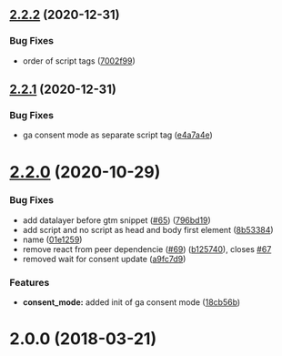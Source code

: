 ## [2.2.2](https://github.com/alinemorelli/react-gtm/compare/v2.2.1...v2.2.2) (2020-12-31)


### Bug Fixes

* order of script tags ([7002f99](https://github.com/alinemorelli/react-gtm/commit/7002f99692689782a7eee90202829e207ce13516))



## [2.2.1](https://github.com/alinemorelli/react-gtm/compare/v2.2.0...v2.2.1) (2020-12-31)


### Bug Fixes

* ga consent mode as separate script tag ([e4a7a4e](https://github.com/alinemorelli/react-gtm/commit/e4a7a4e6fd9cc698d42db114b2ee4550d1d72401))



# [2.2.0](https://github.com/alinemorelli/react-gtm/compare/v2.0.0...v2.2.0) (2020-10-29)


### Bug Fixes

* add datalayer before gtm snippet ([#65](https://github.com/alinemorelli/react-gtm/issues/65)) ([796bd19](https://github.com/alinemorelli/react-gtm/commit/796bd199384de2a7eca36766ba16219fe1bb892b))
* add script and no script as head and body first element ([8b53384](https://github.com/alinemorelli/react-gtm/commit/8b53384354dbb3c805149fc864e48d24c9ebc01e))
* name ([01e1259](https://github.com/alinemorelli/react-gtm/commit/01e1259878d63d979337e76b4f78b9a4a503f6a9))
* remove react from peer dependencie ([#69](https://github.com/alinemorelli/react-gtm/issues/69)) ([b125740](https://github.com/alinemorelli/react-gtm/commit/b1257405a82e900c174032a773a8ba70a8628081)), closes [#67](https://github.com/alinemorelli/react-gtm/issues/67)
* removed wait for consent update ([a9fc7d9](https://github.com/alinemorelli/react-gtm/commit/a9fc7d9f43fbcfa320bfd67919f14a679f9c0935))


### Features

* **consent_mode:** added init of ga consent mode ([18cb56b](https://github.com/alinemorelli/react-gtm/commit/18cb56bf71aa719f95f1cbfd7a3cf9b35ccd6389))



# 2.0.0 (2018-03-21)



